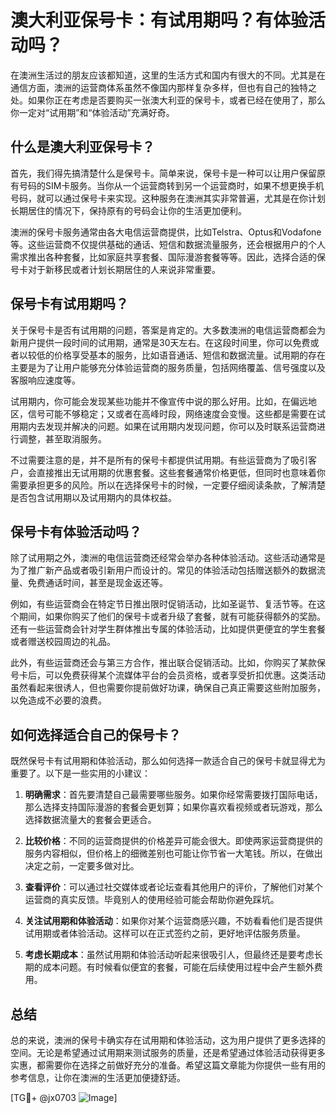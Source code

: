 # 澳大利亚保号卡：有试用期吗？有体验活动吗？

在澳洲生活过的朋友应该都知道，这里的生活方式和国内有很大的不同。尤其是在通信方面，澳洲的运营商体系虽然不像国内那样复杂多样，但也有自己的独特之处。如果你正在考虑是否要购买一张澳大利亚的保号卡，或者已经在使用了，那么你一定对“试用期”和“体验活动”充满好奇。

## 什么是澳大利亚保号卡？

首先，我们得先搞清楚什么是保号卡。简单来说，保号卡是一种可以让用户保留原有号码的SIM卡服务。当你从一个运营商转到另一个运营商时，如果不想更换手机号码，就可以通过保号卡来实现。这种服务在澳洲其实非常普遍，尤其是在你计划长期居住的情况下，保持原有的号码会让你的生活更加便利。

澳洲的保号卡服务通常由各大电信运营商提供，比如Telstra、Optus和Vodafone等。这些运营商不仅提供基础的通话、短信和数据流量服务，还会根据用户的个人需求推出各种套餐，比如家庭共享套餐、国际漫游套餐等等。因此，选择合适的保号卡对于新移民或者计划长期居住的人来说非常重要。

## 保号卡有试用期吗？

关于保号卡是否有试用期的问题，答案是肯定的。大多数澳洲的电信运营商都会为新用户提供一段时间的试用期，通常是30天左右。在这段时间里，你可以免费或者以较低的价格享受基本的服务，比如语音通话、短信和数据流量。试用期的存在主要是为了让用户能够充分体验运营商的服务质量，包括网络覆盖、信号强度以及客服响应速度等。

试用期内，你可能会发现某些功能并不像宣传中说的那么好用。比如，在偏远地区，信号可能不够稳定；又或者在高峰时段，网络速度会变慢。这些都是需要在试用期内去发现并解决的问题。如果在试用期内发现问题，你可以及时联系运营商进行调整，甚至取消服务。

不过需要注意的是，并不是所有的保号卡都提供试用期。有些运营商为了吸引客户，会直接推出无试用期的优惠套餐。这些套餐通常价格更低，但同时也意味着你需要承担更多的风险。所以在选择保号卡的时候，一定要仔细阅读条款，了解清楚是否包含试用期以及试用期内的具体权益。

## 保号卡有体验活动吗？

除了试用期之外，澳洲的电信运营商还经常会举办各种体验活动。这些活动通常是为了推广新产品或者吸引新用户而设计的。常见的体验活动包括赠送额外的数据流量、免费通话时间，甚至是现金返还等。

例如，有些运营商会在特定节日推出限时促销活动，比如圣诞节、复活节等。在这个期间，如果你购买了他们的保号卡或者升级了套餐，就有可能获得额外的奖励。还有一些运营商会针对学生群体推出专属的体验活动，比如提供更便宜的学生套餐或者赠送校园周边的礼品。

此外，有些运营商还会与第三方合作，推出联合促销活动。比如，你购买了某款保号卡后，可以免费获得某个流媒体平台的会员资格，或者享受折扣优惠。这类活动虽然看起来很诱人，但也需要你提前做好功课，确保自己真正需要这些附加服务，以免造成不必要的浪费。

## 如何选择适合自己的保号卡？

既然保号卡有试用期和体验活动，那么如何选择一款适合自己的保号卡就显得尤为重要了。以下是一些实用的小建议：

1. **明确需求**：首先要清楚自己最需要哪些服务。如果你经常需要拨打国际电话，那么选择支持国际漫游的套餐会更划算；如果你喜欢看视频或者玩游戏，那么选择数据流量大的套餐会更适合。

2. **比较价格**：不同的运营商提供的价格差异可能会很大。即使两家运营商提供的服务内容相似，但价格上的细微差别也可能让你节省一大笔钱。所以，在做出决定之前，一定要多做对比。

3. **查看评价**：可以通过社交媒体或者论坛查看其他用户的评价，了解他们对某个运营商的真实反馈。毕竟别人的使用经验可能会帮助你避免踩坑。

4. **关注试用期和体验活动**：如果你对某个运营商感兴趣，不妨看看他们是否提供试用期或者体验活动。这样可以在正式签约之前，更好地评估服务质量。

5. **考虑长期成本**：虽然试用期和体验活动听起来很吸引人，但最终还是要考虑长期的成本问题。有时候看似便宜的套餐，可能在后续使用过程中会产生额外费用。

## 总结

总的来说，澳洲的保号卡确实存在试用期和体验活动，这为用户提供了更多选择的空间。无论是希望通过试用期来测试服务的质量，还是希望通过体验活动获得更多实惠，都需要你在选择之前做好充分的准备。希望这篇文章能为你提供一些有用的参考信息，让你在澳洲的生活更加便捷舒适。

[TG💪+ @jx0703 ![Image](https://github.com/user-attachments/assets/dbca1d08-cadb-493c-b0ec-ad6f7a83f270)]